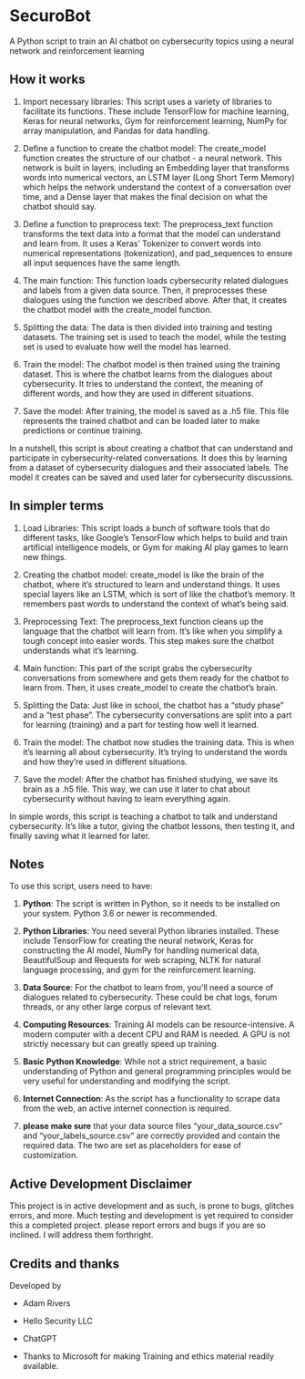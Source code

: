# SecuroBot
A Python script to train an AI chatbot on cybersecurity topics using a neural network and reinforcement learning

## How it works

1.	Import necessary libraries: This script uses a variety of libraries to facilitate its functions. These include TensorFlow for machine learning, Keras for neural networks, Gym for reinforcement learning, NumPy for array manipulation, and Pandas for data handling.

2.	Define a function to create the chatbot model: The create_model function creates the structure of our chatbot - a neural network. This network is built in layers, including an Embedding layer that transforms words into numerical vectors, an LSTM layer (Long Short Term Memory) which helps the network understand the context of a conversation over time, and a Dense layer that makes the final decision on what the chatbot should say.

3.	Define a function to preprocess text: The preprocess_text function transforms the text data into a format that the model can understand and learn from. It uses a Keras’ Tokenizer to convert words into numerical representations (tokenization), and pad_sequences to ensure all input sequences have the same length.

4.	The main function: This function loads cybersecurity related dialogues and labels from a given data source. Then, it preprocesses these dialogues using the function we described above. After that, it creates the chatbot model with the create_model function.

5.	Splitting the data: The data is then divided into training and testing datasets. The training set is used to teach the model, while the testing set is used to evaluate how well the model has learned.

6.	Train the model: The chatbot model is then trained using the training dataset. This is where the chatbot learns from the dialogues about cybersecurity. It tries to understand the context, the meaning of different words, and how they are used in different situations.

7.	Save the model: After training, the model is saved as a .h5 file. This file represents the trained chatbot and can be loaded later to make predictions or continue training.

In a nutshell, this script is about creating a chatbot that can understand and participate in cybersecurity-related conversations. It does this by learning from a dataset of cybersecurity dialogues and their associated labels. The model it creates can be saved and used later for cybersecurity discussions.

## In simpler terms 

1.	Load Libraries: This script loads a bunch of software tools that do different tasks, like Google’s TensorFlow which helps to build and train artificial intelligence models, or Gym for making AI play games to learn new things.

2.	Creating the chatbot model: create_model is like the brain of the chatbot, where it’s structured to learn and understand things. It uses special layers like an LSTM, which is sort of like the chatbot’s memory. It remembers past words to understand the context of what’s being said.

3.	Preprocessing Text: The preprocess_text function cleans up the language that the chatbot will learn from. It’s like when you simplify a tough concept into easier words. This step makes sure the chatbot understands what it’s learning.

4.	Main function: This part of the script grabs the cybersecurity conversations from somewhere and gets them ready for the chatbot to learn from. Then, it uses create_model to create the chatbot’s brain.

5.	Splitting the Data: Just like in school, the chatbot has a “study phase” and a “test phase”. The cybersecurity conversations are split into a part for learning (training) and a part for testing how well it learned.

6.	Train the model: The chatbot now studies the training data. This is when it’s learning all about cybersecurity. It’s trying to understand the words and how they’re used in different situations.

7.	Save the model: After the chatbot has finished studying, we save its brain as a .h5 file. This way, we can use it later to chat about cybersecurity without having to learn everything again.

In simple words, this script is teaching a chatbot to talk and understand cybersecurity. It’s like a tutor, giving the chatbot lessons, then testing it, and finally saving what it learned for later.

## Notes 

To use this script, users need to have:

1. **Python**: The script is written in Python, so it needs to be installed on your system. Python 3.6 or newer is recommended.

2. **Python Libraries**: You need several Python libraries installed. These include TensorFlow for creating the neural network, Keras for constructing the AI model, NumPy for handling numerical data, BeautifulSoup and Requests for web scraping, NLTK for natural language processing, and gym for the reinforcement learning.

3. **Data Source**: For the chatbot to learn from, you'll need a source of dialogues related to cybersecurity. These could be chat logs, forum threads, or any other large corpus of relevant text.

4. **Computing Resources**: Training AI models can be resource-intensive. A modern computer with a decent CPU and RAM is needed. A GPU is not strictly necessary but can greatly speed up training.

5. **Basic Python Knowledge**: While not a strict requirement, a basic understanding of Python and general programming principles would be very useful for understanding and modifying the script.

6. **Internet Connection**: As the script has a functionality to scrape data from the web, an active internet connection is required.

7. **please make sure** that your data source files “your_data_source.csv” and “your_labels_source.csv” are correctly provided and contain the required data.
The two are set as placeholders for
ease of customization.

## Active Development Disclaimer

This project is in active development
and as such, is prone to bugs, glitches
errors, and more. Much testing and 
development is yet required to consider
this a completed project. please report
errors and bugs if you are so inclined. 
I will address them forthright.

## Credits and thanks

Developed by 
- Adam Rivers
- Hello Security LLC
- ChatGPT

- Thanks to Microsoft for making
  Training and ethics material
  readily available. 
